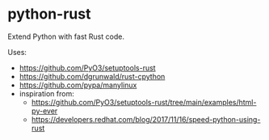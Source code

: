# python-rust

Extend Python with fast Rust code.

Uses:

* https://github.com/PyO3/setuptools-rust
* https://github.com/dgrunwald/rust-cpython
* https://github.com/pypa/manylinux
* inspiration from:
  * https://github.com/PyO3/setuptools-rust/tree/main/examples/html-py-ever
  * https://developers.redhat.com/blog/2017/11/16/speed-python-using-rust
